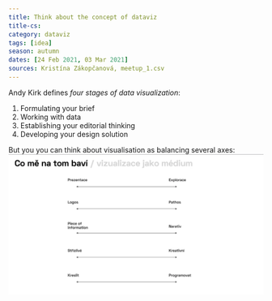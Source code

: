 ```yaml
---
title: Think about the concept of dataviz
title-cs: 
category: dataviz
tags: [idea]
season: autumn
dates: [24 Feb 2021, 03 Mar 2021]
sources: Kristína Zákopčanová, meetup_1.csv
---
```


Andy Kirk defines *four stages of data visualization*:
1. Formulating your brief
2. Working with data
3. Establishing your editorial thinking
4. Developing your design solution

But you you can think about visualisation as balancing several axes:
![](../../assets/src/axes-of-dataviz.png)